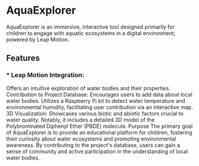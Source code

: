# AquaExplorer
AquaExplorer is an immersive, interactive tool designed primarily for children to engage with aquatic ecosystems in a digital environment, powered by Leap Motion.

## Features
### * Leap Motion Integration: 
Offers an intuitive exploration of water bodies and their properties.
Contribution to Project Database: Encourages users to add data about local water bodies. Utilizes a Raspberry Pi kit to detect water temperature and environmental humidity, facilitating user contribution via an interactive map.
3D Visualization: Showcases various biotic and abiotic factors crucial to water quality. Notably, it includes a detailed 3D model of the Polybrominated Diphenyl Ether (PBDE) molecule.
Purpose
The primary goal of AquaExplorer is to provide an educational platform for children, fostering their curiosity about water ecosystems and promoting environmental awareness. By contributing to the project's database, users can gain a sense of community and active participation in the understanding of local water bodies.
